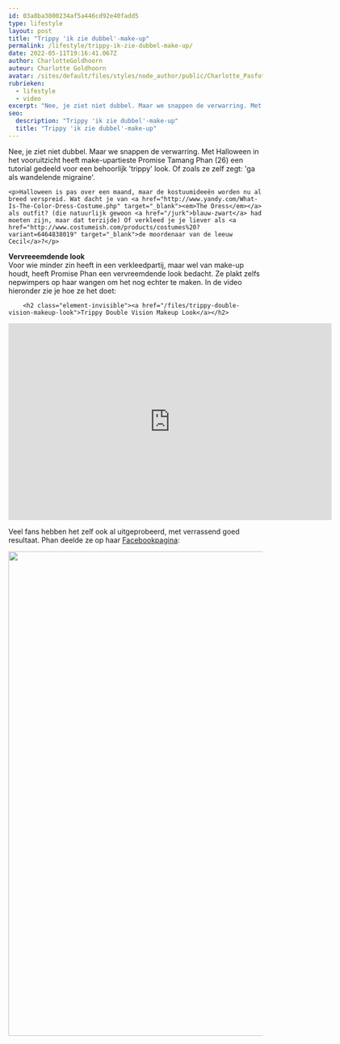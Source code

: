 ```yaml
---
id: 03a8ba3800234af5a446cd92e40fadd5
type: lifestyle
layout: post
title: "Trippy 'ik zie dubbel'-make-up"
permalink: /lifestyle/trippy-ik-zie-dubbel-make-up/
date: 2022-05-11T19:16:41.067Z
author: CharlotteGoldhoorn
auteur: Charlotte Goldhoorn
avatar: /sites/default/files/styles/node_author/public/Charlotte_PasfotoDSC01555%20EXTRA.jpg?itok=Uh1_j08g
rubrieken:
  - lifestyle
  - video
excerpt: "Nee, je ziet niet dubbel. Maar we snappen de verwarring. Met Halloween in het vooruitzicht heeft make-upartieste Promise Tamang Phan (26) een tutorial gedeeld voor een behoorlijk 'trippy' look. Of zoals ze zelf zegt: 'ga als wandelende migraine'.  "
seo:
  description: "Trippy 'ik zie dubbel'-make-up"
  title: "Trippy 'ik zie dubbel'-make-up"
---
```

Nee, je ziet niet dubbel. Maar we snappen de verwarring. Met Halloween in het vooruitzicht heeft make-upartieste Promise Tamang Phan (26) een tutorial gedeeld voor een behoorlijk 'trippy' look. Of zoals ze zelf zegt: 'ga als wandelende migraine'.  

    <p>Halloween is pas over een maand, maar de kostuumideeën worden nu al breed verspreid. Wat dacht je van <a href="http://www.yandy.com/What-Is-The-Color-Dress-Costume.php" target="_blank"><em>The Dress</em></a> als outfit? (die natuurlijk gewoon <a href="/jurk">blauw-zwart</a> had moeten zijn, maar dat terzijde) Of verkleed je je liever als <a href="http://www.costumeish.com/products/costumes%20?variant=6464838019" target="_blank">de moordenaar van de leeuw Cecil</a>?</p>
<p><strong>Vervreeemdende look</strong><br>Voor wie minder zin heeft in een verkleedpartij, maar wel van make-up houdt, heeft Promise Phan een vervreemdende look bedacht. Ze plakt zelfs nepwimpers op haar wangen om het nog echter te maken. In de video hieronder zie je hoe ze het doet:</p>
<p><div class="media media-element-container media-default"><div id="file-11820" class="file file-video file-video-youtube">

        <h2 class="element-invisible"><a href="/files/trippy-double-vision-makeup-look">Trippy Double Vision Makeup Look</a></h2>
    
  
  <div class="content">
    <div class="media-youtube-video media-element file-default media-youtube-1">
  <iframe class="media-youtube-player" width="640" height="390" title="Trippy Double Vision Makeup Look" src="https://www.youtube.com/embed/edSb4gYR_Bg?wmode=opaque&controls=" name="Trippy Double Vision Makeup Look" frameborder="0" allowfullscreen="">Video van Trippy Double Vision Makeup Look</iframe>
</div>
  </div>

  
</div>
</div>
<p>Veel fans hebben het zelf ook al uitgeprobeerd, met verrassend goed resultaat. Phan deelde ze op haar <a href="https://www.facebook.com/promisetamangphan" target="_blank">Facebookpagina</a>:<br><div class="media media-element-container media-default"><div id="file-11821" class="file file-image file-image-jpeg">

        
  
  <div class="content">
    <img title="facebook.com/promisetamangphan" height="960" width="960" class="media-element file-default" src="/sites/default/files/Trippy%20Make-up.jpg" alt="">  </div>

  
</div>
</div>  
